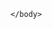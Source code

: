 <html>  
    <head>
         <meta charset="utf-8">
         <script src="modbus.json" type="application/json"></script>
    </head>
    <body>           
<script>
    document.addEventListener("DOMContentLoaded", function(){
    import('./modbus.json')
       .then((response) => response.json())
       .then((json) => {
            console.log(json);
       })
             })
</script>

    </body>
</html>
